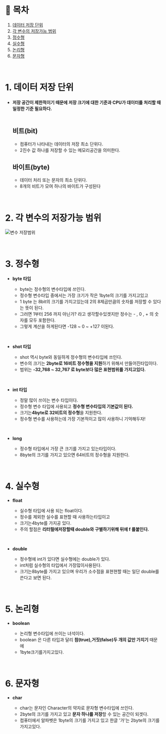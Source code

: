 # 🔖 목차

1. [데이터 저장 단위](#1-데이터-저장-단위)<br/>
2. [각 변수의 저장가능 범위](#2-각-변수의-저장가능-범위)<br/>
3. [정수형](#3-정수형)<br/>
4. [실수형](#4-실수형)<br/>
5. [논리형](#5-논리형)<br/>
6. [문자형](#6-문자형)<br/>

<br/>

# 1. 데이터 저장 단위

  - #### 저장 공간이 제한적이기 때문에 저장 크기에 대한 기준과 CPU가 데이터를 처리할 때 일정한 기준 필요하다.<br/><br/>


	## 비트(bit)

	- 컴퓨터가 나타내는 데이터의 저장 최소 단위다.
	- 2진수 값 하나를 저장할 수 있는 메모리공간을 의미한다.

	## 바이트(byte)
	
	- 데이터 처리 또는 문자의 최소 단위다.
	- 8개의 비트가 모여 하나의 바이트가 구성된다

<br/>


# 2. 각 변수의 저장가능 범위

![변수 저장범위](https://i.imgur.com/KAtGm1n.jpg)

<br/>


# 3. 정수형 

- **byte 타입**

	- byte는 정수형의 변수타입에 쓰인다.
	- 정수형 변수타입 중에서는 가장 크기가 작은 1byte의 크기를 가지고있고
	- 1 byte 는 8bit의 크기를 가지고있는데 2의 8제곱만큼의 숫자를 저장할 수 있다는 뜻이 된다.
	- 그러면 1부터 256 까지 아닌가? 라고 생각할수있겟지만 정수는 - , 0 , + 의 숫자를 모두 포함한다.
	- 그렇게 계산을 하게된다면 -128 ~ 0 ~ +127 이된다.



<br/>


-  **shot 타입**

	- shot 역시 byte와 동일하게 정수형의 변수타입에 쓰인다.
	- 변수의 크기는 **2byte로 16비트 정수형을 지원**하기 위해서 만들어진타입이다.
	- 범위는 **-32,768 ~ 32,767 로 byte보다 많은 표현범위를 가지고있다.**
	

<br/>

- **int 타입**

	- 정말 많이 쓰이는 변수 타입이다.
	- 정수형 변수 타입에 사용되고 **정수형 변수타입의 기본값이 된다.**
	- 크기는**4byte로 32비트의 정수형**을 지원한다. 
	- 정수형 변수를 사용하는데 가장 기본적이고 많이 사용하니 기억해두자!
	

<br/>

- **long**

	- 정수형 타입에서 가장 큰 크기를 가지고 있는타입이다.
	- 8byte의 크기를 가지고 있으면 64비트의 정수형을 지원한다.
	


<br/>

# 4. 실수형

- **float**

	- 실수형 타입에 사용 되는 float이다.
	- 정수를 제외한 실수를 표현할 때 사용하는타입이고
	- 크기는4byte를 가지공 있다. 
	- 주의 할점은 **리터럴에저장할때 double와 구별하기위해 뒤에 f 를붙인다.**
	


<br/>

- **double**

	- 정수형에 int가 있다면 실수형에는 double가 있다.
	- int처럼 실수형의 타입에서 가장많이사용된다.
	- 크기는8byte를 가지고 있으며 우리가 소수점을 표현현할 때는 일단 double를 쓴다고 보면 된다.


<br/>

# 5. 논리형 



- **boolean**

	- 논리형 변수타입에 쓰이는 녀석이다.
	- boolean 은 다른 타입과 달리 **참(true),거짓(false)두 개의 값만 가지기** 때문에
	- 1byte크기를가지고있다.


<br/>

# 6. 문자형 


- **char**

	- char는 문자인 Character의 약자로 문자형 변수타입에 쓰인다. 
	- 2byte의 크기를 가지고 있고 **문자 하나를 저장**할 수 있는 공간이 되겟다.
	- 컴퓨터에서 알파벳은 1byte의 크기를 가지고 있고 한글 '가'는 2byte의 크기를 가지고있다.

<br/>
	
	





	

